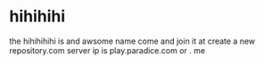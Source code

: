 hihihihi
========

the hihihihihi is and awsome name come and join it at create a new repository.com server ip is play.paradice.com or . me
